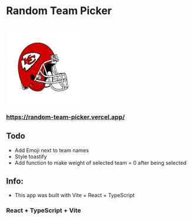 # Random Team Picker 
<br>
<img src="public/helm.png" alt="drawing" width="200" height="200"/>

### https://random-team-picker.vercel.app/

## Todo
- Add Emoji next to team names
- Style toastify
- Add function to make weight of selected team = 0 after being selected

## Info:
- This app was built with Vite + React + TypeScript
### React + TypeScript + Vite

